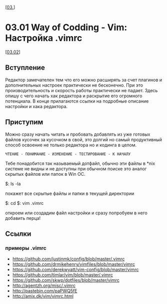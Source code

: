 <!--
File          : 03.01.md

Created       : Mon 27 Jul 2015 22:54:41
Last Modified : Mon 27 Jul 2015 23:31:22
Maintainer    : sharlatan
-->


\[[03.](./03.md "Редактор Vim")\]
# 03.01 Way of Codding - Vim: Настройка .vimrc #
\[[03.02](./03.02.md "Плагины")\]


## Вступление ##
Редактор замечателен тем что его можно расширять за счет плагинов и
дополнительных настроек практически не бесконечно. При это производительность и
скорость работы практически не падает. Здесь опишу с чего начать хак редактора и
раскрытие его огромного потенциала. В конце прилагаются ссылки на подробные
описание настройки и хака редактора. 

## Приступим ##
Можно сразу начать читать и пробовать добавлять из уже готовых файлов кусочек за
кусочком в свой, это долгий но самый продуктивный способ освоение не только
редактора но и кодинга в целом.

    ЧТЕНИЕ - ПОНИМАНИЕ - ИЗМЕНЕНИЕ - ТЕСТИРОВАНИЕ - К НАЧАЛУ

Тебе понадобится так называемый дотфайл, обычно эти файлы в *nix системе не
видны и не доступны при обычном поиске это аналог скрытых файлов или папок в
Win ОС.

   $: ls -la

покажет все скрытые файлы и папки в текущей директории

   $: cd
   $: vim .vimrc

откроем или создадим файл настройки и сразу попробуем в него
добавить перца!

## Ссылки ##
### примеры .vimrc ###
*   https://github.com/justinmk/config/blob/master/.vimrc
*   https://github.com/drmikehenry/vimfiles/blob/master/vimrc
*   https://github.com/derekwyatt/vim-config/blob/master/vimrc
*   https://github.com/timlar/vim/blob/master/.vimrc
*   https://github.com/skwp/dotfiles/blob/master/vimrc
*   http://agentzh.org/misc/.vimrc
*   http://pastebin.com/paPWQ5fE
*   http://amix.dk/vim/vimrc.html

